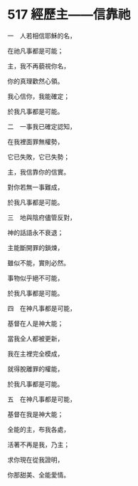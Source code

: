 # 517 經歷主——信靠祂

一　人若相信耶穌的名，

在祂凡事都是可能；

主，我不再藐視你名，

你的真理歡然心領。

我心信你，我能確定；

於我凡事都是可能。

二　一事我已確定認知，

在我裡面罪無權勢，

它已失敗，它已失勢；

主，我信靠你的信實。

對你若無一事難成，

於我凡事都是可能。

三　地與陰府儘管反對，

神的話語永不衰退；

主能斷開罪的鎖煉，

雖似不能，實則必然。

事物似乎絕不可能，

於我凡事都是可能。

四　在神凡事都是可能，

基督在人是神大能；　

當我全人都被更新，

我在主裡完全模成，

就得脫離罪的權能，

於我凡事都是可能。

五　在神凡事都是可能，

基督在我是神大能；

全能的主，布我各處，

活著不再是我，乃主；

求你現在從我證明，

你那甜美、全能愛情。

